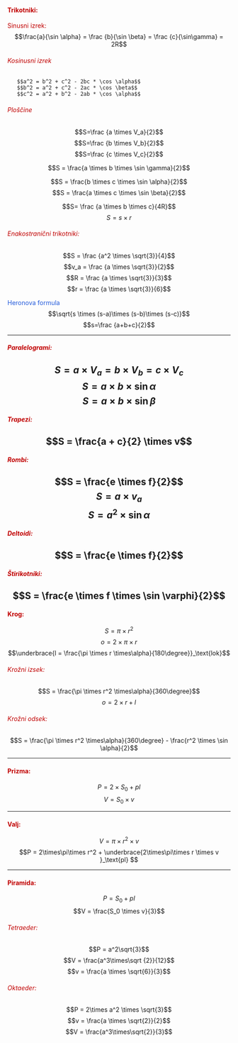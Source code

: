 #### <font color="#c00000">Trikotniki:</font>
<font color="#c00000"> Sinusni izrek:</font>
	$$\frac{a}{\sin \alpha} = \frac {b}{\sin \beta} = \frac {c}{\sin\gamma} = 2R$$
###### <font color="#c00000">Kosinusni izrek</font>
	   $$a^2 = b^2 + c^2 - 2bc * \cos \alpha$$
	   $$b^2 = a^2 + c^2 - 2ac * \cos \beta$$
	   $$c^2 = a^2 + b^2 - 2ab * \cos \alpha$$
###### <font color="#c00000">Ploščine</font>
$$S=\frac {a \times V_a}{2}$$
$$S=\frac {b \times V_b}{2}$$
$$S=\frac {c \times V_c}{2}$$


$$S = \frac{a \times b \times \sin \gamma}{2}$$

$$S = \frac{b \times c \times \sin \alpha}{2}$$
$$S = \frac{a \times c \times \sin \beta}{2}$$


$$S= \frac {a \times b \times c}{4R}$$ $$S = s \times r$$
###### <font color="#c00000">Enakostranični trikotniki:</font>
$$S = \frac {a^2 \times \sqrt{3}}{4}$$
$$v_a = \frac {a \times \sqrt{3}}{2}$$
$$R = \frac {a \times \sqrt{3}}{3}$$
$$r = \frac {a \times \sqrt{3}}{6}$$


<font color="#245bdb">Heronova formula</font>
$$\sqrt{s \times (s-a)\times (s-b)\times (s-c)}$$
$$s=\frac {a+b+c}{2}$$


---
##### <font color="#c00000">Paralelogrami:</font>

$$S = a \times V_a = b \times V_b = c \times V_c$$
$$S = a \times b  \times \sin\alpha$$
$$S = a \times b  \times \sin\beta$$
---
##### <font color="#c00000">Trapezi:</font>

$$S = \frac{a + c}{2} \times v$$
---
##### <font color="#c00000">Rombi:</font>

$$S = \frac{e \times f}{2}$$
$$S = a \times v_a$$
$$S = a^2 \times \sin\alpha$$
---
##### <font color="#c00000">Deltoidi:</font>

$$S = \frac{e \times f}{2}$$
---
##### <font color="#c00000">Štirikotniki:</font>

$$S = \frac{e \times f \times \sin \varphi}{2}$$
---
#### <font color="#c00000">Krog:</font>
$$S = \pi \times r^2$$$$o = 2\times\pi \times r $$
$$\underbrace{l = \frac{\pi \times r \times\alpha}{180\degree}}_\text{lok}$$
###### <font color="#c00000">Krožni izsek:</font>
$$S = \frac{\pi \times r^2 \times\alpha}{360\degree}$$
$$o = 2 \times r + l $$
###### <font color="#c00000">Krožni odsek:</font>
$$S = \frac{\pi \times r^2 \times\alpha}{360\degree} - \frac{r^2 \times \sin \alpha}{2}$$
___
#### <font color="#c00000">Prizma:</font>
$$P = 2 \times S_0 + pl$$
$$V = S_0 \times v$$
___
#### <font color="#c00000">Valj:</font>
$$V = \pi \times r^2 \times v$$
$$P = 2\times\pi\times r^2 + \underbrace{2\times\pi\times r \times v }_\text{pl} $$
___
#### <font color="#c00000">Piramida:</font>
$$P = S_0 + pl$$
$$V = \frac{S_0 \times v}{3}$$

###### <font color="#c00000">Tetraeder:</font>
$$P = a^2\sqrt{3}$$
$$V = \frac{a^3\times\sqrt {2}}{12}$$
$$v = \frac{a \times \sqrt{6}}{3}$$
###### <font color="#c00000">Oktaeder:</font>
$$P = 2\times a^2 \times \sqrt{3}$$
$$v = \frac{a \times \sqrt{2}}{2}$$
$$V = \frac{a^3\times\sqrt{2}}{3}$$








